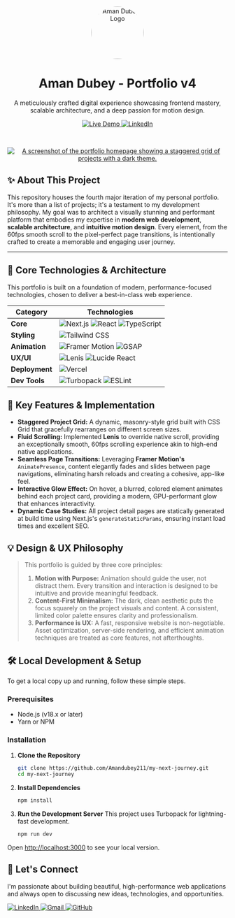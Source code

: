 <div align="center">
  <a href="https://amandubey.vercel.app/" target="_blank">
    <img src="https://avatars.githubusercontent.com/u/109097090?v=4" alt="Aman Dubey Logo" width="120" style="border-radius: 50%;" />
  </a>
</div>

<h1 align="center">Aman Dubey - Portfolio v4</h1>

<p align="center">
  A meticulously crafted digital experience showcasing frontend mastery, scalable architecture, and a deep passion for motion design.
</p>

<!-- Badges -->
<p align="center">
  <a href="https://amandubey.vercel.app/" target="_blank">
    <img src="https://img.shields.io/badge/View%20Live%20Portfolio-amandubey.vercel.app-1DB954?style=for-the-badge&logo=vercel&logoColor=white" alt="Live Demo" />
  </a>
  <a href="https://www.linkedin.com/in/amandubey211/" target="_blank">
    <img src="https://img.shields.io/badge/Connect%20on%20LinkedIn-0A66C2?style=for-the-badge&logo=linkedin&logoColor=white" alt="LinkedIn" />
  </a>
</p>

<br>

<p align="center">
  <a href="https://amandubey.vercel.app/" target="_blank">
    <img src="https://i.imgur.com/uR1G5aB.png" alt="A screenshot of the portfolio homepage showing a staggered grid of projects with a dark theme." />
  </a>
</p>

## ✨ About This Project

This repository houses the fourth major iteration of my personal portfolio. It's more than a list of projects; it's a testament to my development philosophy. My goal was to architect a visually stunning and performant platform that embodies my expertise in **modern web development**, **scalable architecture**, and **intuitive motion design**. Every element, from the 60fps smooth scroll to the pixel-perfect page transitions, is intentionally crafted to create a memorable and engaging user journey.

<hr>

## 🚀 Core Technologies & Architecture

This portfolio is built on a foundation of modern, performance-focused technologies, chosen to deliver a best-in-class web experience.

| Category          | Technologies                                                                                                                                                                                                                                                                                                                                                                                                                                                                                     |
| ----------------- | ------------------------------------------------------------------------------------------------------------------------------------------------------------------------------------------------------------------------------------------------------------------------------------------------------------------------------------------------------------------------------------------------------------------------------------------------------------------------------------------------ |
| **Core**          | <img src="https://img.shields.io/badge/Next.js-000000?style=for-the-badge&logo=next.js&logoColor=white" alt="Next.js" /> <img src="https://img.shields.io/badge/React-20232A?style=for-the-badge&logo=react&logoColor=61DAFB" alt="React" /> <img src="https://img.shields.io/badge/TypeScript-3178C6?style=for-the-badge&logo=typescript&logoColor=white" alt="TypeScript" />                                                                                                                            |
| **Styling**       | <img src="https://img.shields.io/badge/Tailwind%20CSS-06B6D4?style=for-the-badge&logo=tailwindcss&logoColor=white" alt="Tailwind CSS" />                                                                                                                                                                                                                                                                                                                                                               |
| **Animation**     | <img src="https://img.shields.io/badge/Framer%20Motion-0055FF?style=for-the-badge&logo=framer&logoColor=white" alt="Framer Motion" /> <img src="https://img.shields.io/badge/GSAP-88CE02?style=for-the-badge&logo=greensock&logoColor=white" alt="GSAP" />                                                                                                                                                                                                                                              |
| **UX/UI**         | <img src="https://img.shields.io/badge/Lenis-Smooth%20Scroll-FF3333?style=for-the-badge" alt="Lenis" /> <img src="https://img.shields.io/badge/Lucide-Icons-444?style=for-the-badge" alt="Lucide React" />                                                                                                                                                                                                                                                                                               |
| **Deployment**    | <img src="https://img.shields.io/badge/Vercel-000000?style=for-the-badge&logo=vercel&logoColor=white" alt="Vercel" />                                                                                                                                                                                                                                                                                                                                                                                |
| **Dev Tools**     | <img src="https://img.shields.io/badge/Turbopack-000000?style=for-the-badge&logo=vercel&logoColor=white" alt="Turbopack" /> <img src="https://img.shields.io/badge/ESLint-4B32C3?style=for-the-badge&logo=eslint&logoColor=white" alt="ESLint" />                                                                                                                                                                                                                                                       |

## 🎨 Key Features & Implementation

-   **Staggered Project Grid:** A dynamic, masonry-style grid built with CSS Grid that gracefully rearranges on different screen sizes.
-   **Fluid Scrolling:** Implemented **Lenis** to override native scroll, providing an exceptionally smooth, 60fps scrolling experience akin to high-end native applications.
-   **Seamless Page Transitions:** Leveraging **Framer Motion's** `AnimatePresence`, content elegantly fades and slides between page navigations, eliminating harsh reloads and creating a cohesive, app-like feel.
-   **Interactive Glow Effect:** On hover, a blurred, colored element animates behind each project card, providing a modern, GPU-performant glow that enhances interactivity.
-   **Dynamic Case Studies:** All project detail pages are statically generated at build time using Next.js's `generateStaticParams`, ensuring instant load times and excellent SEO.

## 💡 Design & UX Philosophy

> This portfolio is guided by three core principles:
> 1.  **Motion with Purpose:** Animation should guide the user, not distract them. Every transition and interaction is designed to be intuitive and provide meaningful feedback.
> 2.  **Content-First Minimalism:** The dark, clean aesthetic puts the focus squarely on the project visuals and content. A consistent, limited color palette ensures clarity and professionalism.
> 3.  **Performance is UX:** A fast, responsive website is non-negotiable. Asset optimization, server-side rendering, and efficient animation techniques are treated as core features, not afterthoughts.

## 🛠️ Local Development & Setup

To get a local copy up and running, follow these simple steps.

### Prerequisites

-   Node.js (v18.x or later)
-   Yarn or NPM

### Installation

1.  **Clone the Repository**
    ```sh
    git clone https://github.com/Amandubey211/my-next-journey.git
    cd my-next-journey
    ```
2.  **Install Dependencies**
    ```sh
    npm install
    ```
3.  **Run the Development Server**
    This project uses Turbopack for lightning-fast development.
    ```sh
    npm run dev
    ```

Open [http://localhost:3000](http://localhost:3000) to see your local version.

## 🤝 Let's Connect

I'm passionate about building beautiful, high-performance web applications and always open to discussing new ideas, technologies, and opportunities.

<p>
  <a href="https://www.linkedin.com/in/profile-amandubey/" target="_blank">
    <img src="https://img.shields.io/badge/LinkedIn-0077B5?style=for-the-badge&logo=linkedin&logoColor=white" alt="LinkedIn">
  </a>
  <a href="mailto:amandubey8833@gmail.com">
    <img src="https://img.shields.io/badge/Email-amandubey8833@gmail.com-D14836?style=for-the-badge&logo=gmail&logoColor=white" alt="Gmail">
  </a>
  <a href="https://github.com/Amandubey211" target="_blank">
    <img src="https://img.shields.io/badge/GitHub-181717?style=for-the-badge&logo=github&logoColor=white" alt="GitHub">
  </a>
</p>

